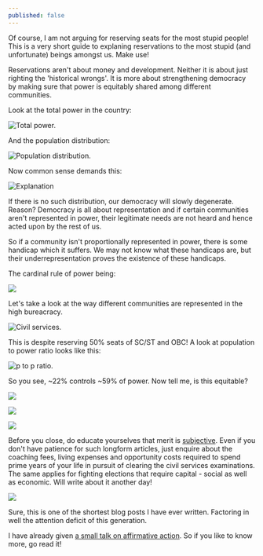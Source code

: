 ```yaml
---
published: false
---
```

Of course, I am not arguing for reserving seats for the most stupid people! This is a very short guide to explaning reservations to the most stupid (and unfortunate) beings amongst us. Make use!

Reservations aren't about money and development. Neither it is about just righting the 'historical wrongs'. It is more about strengthening democracy by making sure that power is equitably shared among different communities.

Look at the total power in the country:

![Total power.](https://i.imgur.com/PBM5yJI.jpg)

And the population distribution:

![Population distribution.](https://i.imgur.com/SusTPkE.jpg)

Now common sense demands this:

![Explanation](https://i.imgur.com/VtTYmfu.jpg)

If there is no such distribution, our democracy will slowly degenerate. Reason? Democracy is all about representation and if certain communities aren't represented in power, their legitimate needs are not heard and hence acted upon by the rest of us.

So if a community isn't proportionally represented in power, there is some handicap which it suffers. We may not know what these handicaps are, but their underrepresentation proves the existence of these handicaps. 

The cardinal rule of power being:

![](https://i.imgur.com/cobLMbb.jpg)

Let's take a look at the way different communities are represented in the high bureacracy.

![Civil services.](https://i.imgur.com/6Vla3rJ.jpg)

This is despite reserving 50% seats of SC/ST and OBC! A look at population to power ratio looks like this:

![p to p ratio.](https://i.imgur.com/PjGtqxs.jpg)

So you see, ~22% controls ~59% of power. Now tell me, is this equitable?

![](https://i.imgur.com/yOYoiQ8.jpg)

![](https://i.imgur.com/q0b03oD.jpg)

![](https://i.imgur.com/hWAasZt.jpg)

Before you close, do educate yourselves that merit is [subjective](https://www.quora.com/What-if-anything-should-be-done-to-mitigate-the-downsides-of-meritocratic-systems/answer/Luka-Trkanjec). Even if you don't have patience for such longform articles, just enquire about the coaching fees, living expenses and opportunity costs required to spend prime years of your life in pursuit of clearing the civil services examinations. The same applies for fighting elections that require capital - social as well as economic. Will write about it another day!

![]({https://i.imgur.com/WSyuIPw.jpg)

Sure, this is one of the shortest blog posts I have ever written. Factoring in well the attention deficit of this generation.






I have already given [a small talk on affirmative action](http://blog.hashin.me/2018/04/23/small-talk-on-affirmative-action/). So if you like to know more, go read it!
